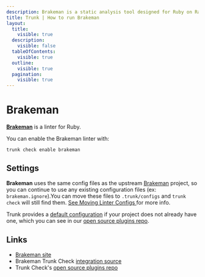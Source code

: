 ```yaml
---
description: Brakeman is a static analysis tool designed for Ruby on Rails applications. It statically analyzes Rails application code to find security issues.
title: Trunk | How to run Brakeman
layout:
  title:
    visible: true
  description:
    visible: false
  tableOfContents:
    visible: true
  outline:
    visible: true
  pagination:
    visible: true
---
```


# Brakeman

[**Brakeman**](https://github.com/presidentbeef/brakeman) is a linter for Ruby.

You can enable the Brakeman linter with:

```shell
trunk check enable brakeman
```

## Settings

**Brakeman** uses the same config files as the
upstream [Brakeman](https://github.com/presidentbeef/brakeman) project, so you can continue to use any
existing configuration files (ex: `brakeman.ignore`).You can move these files to `.trunk/configs` and `trunk check` will still find them. [See Moving Linter Configs ](..#moving-linter-configs) for more info.

Trunk provides a [default configuration](https://github.com/trunk-io/plugins/tree/main/linters/brakeman) if your project does not already have one,
which you can see in our [open source plugins repo]().



## Links

* [Brakeman site](https://github.com/presidentbeef/brakeman)
* Brakeman Trunk Check [integration source](https://github.com/trunk-io/plugins/tree/main/linters/brakeman)
* Trunk Check's [open source plugins repo](https://github.com/trunk-io/plugins/tree/main)
